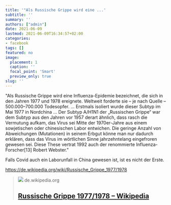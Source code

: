 ```yaml
---
title: '"Als Russische Grippe wird eine ...'
subtitle: ''
summary: ''
authors: ["admin"]
date: 2021-06-09
lastmod: 2021-06-09T16:34:57+02:00
categories:
- facebook
tags: []
featured: no
image:
  placement: 1
  caption: ''
  focal_point: 'Smart'
  preview_only: true
slug: ''
---
```

"Als Russische Grippe wird eine Influenza-Epidemie bezeichnet, die sich in den Jahren 1977 und 1978 ereignete. Weltweit forderte sie – je nach Quelle – 500.000–700.000 Todesopfer.
...
Erstmals isoliert wurde dieser Subtyp im Mai 1977 in Nordchina
...
Der Subtyp A/H1N1 der „Russischen Grippe“ war dem Subtyp aus den Jahren vor 1957 derart ähnlich, dass rasch die Vermutung aufkam, das Virus sei Mitte der 1970er-Jahre aus einem sowjetischen oder chinesischen Labor entwichen. Die geringe Anzahl von Abweichungen (Mutationen) in seinem Erbgut könne man nur dadurch erklären, dass das Virus im wörtlichen Sinne jahrzehntelang eingefroren gewesen sei. Diese These vertrat 1992 auch der renommierte Influenza-Forscher[13] Robert Webster."

Falls Covid auch ein Laborunfall in China gewesen ist, ist es nicht der Erste. 

https://de.wikipedia.org/wiki/Russische_Grippe_1977/1978
> [![](https://login.wikimedia.org/wiki/Special:CentralAutoLogin/start?type=1x1)](https://de.wikipedia.org/wiki/Russische_Grippe_1977/1978)
> de.wikipedia.org
> ## [Russische Grippe 1977/1978 – Wikipedia](https://de.wikipedia.org/wiki/Russische_Grippe_1977/1978)
>

